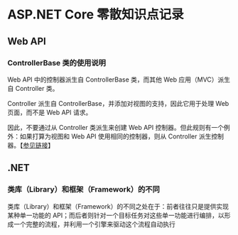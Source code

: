 # ASP.NET Core 零散知识点记录



## Web API

### ControllerBase 类的使用说明

Web API 中的控制器派生自 ControllerBase 类，而其他 Web 应用（MVC）派生自 Controller 类。

Controller 派生自 ControllerBase，并添加对视图的支持，因此它用于处理 Web 页面，而不是 Web API 请求。

因此，不要通过从 Controller 类派生来创建 Web API 控制器。但此规则有一个例外：如果打算为视图和 Web API 使用相同的控制器，则从 Controller 派生控制器。【[参见链接](https://docs.microsoft.com/zh-cn/aspnet/core/web-api/?view=aspnetcore-3.1#controllerbase-class)】



## .NET

### 类库（Library）和框架（Framework）的不同

类库（Library）和框架（Framework）的不同之处在于：前者往往只是提供实现某种单一功能的 API；而后者则针对一个目标任务对这些单一功能进行编排，以形成一个完整的流程，并利用一个引擎来驱动这个流程自动执行
